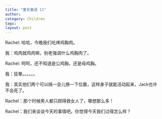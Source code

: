 ```yaml
---
title: "童言童语 11"
author:
category: Children
tags: 
layout: post
---
```

Rachel: 哈哈，今晚我们吃烤鸡胸肉。

我：鸡肉就鸡肉嘛，别老强调什么鸡胸肉了。

Rachel: 呵呵，还不知道是公鸡胸，还是母鸡胸。

我：狂晕。。。。。。

我：其实他们两个可以隔一会儿换一下位置，这样身子就能活动起来，Jack也许不会死了。

Rachel：那个时候男人都只顾得救女人了，哪想那么多！

Rachel：我们来谈谈今天的事情吧。你觉得今天我们过得怎么样？


